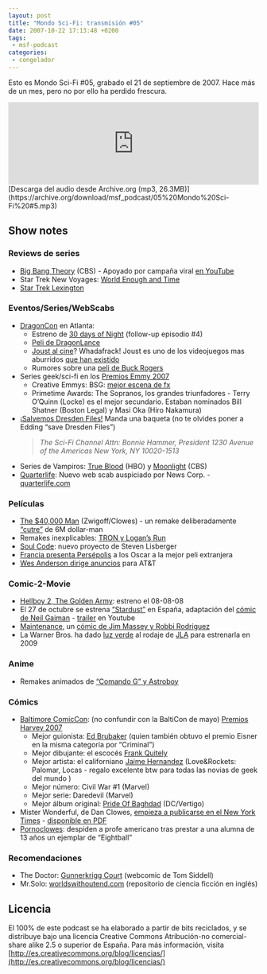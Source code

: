 ```yaml
---
layout: post
title: "Mondo Sci-Fi: transmisión #05"
date: 2007-10-22 17:13:48 +0200
tags:
 - msf-podcast
categories:
 - congelador
---
```


Esto es Mondo Sci-Fi #05, grabado el 21 de septiembre de 2007. Hace más de un mes, pero no por ello ha perdido frescura.

<iframe width="100%" height="166" scrolling="no" frameborder="no" src="https://w.soundcloud.com/player/?url=https%3A//api.soundcloud.com/tracks/303051577&amp;color=ff5500&amp;auto_play=false&amp;hide_related=false&amp;show_comments=true&amp;show_user=true&amp;show_reposts=false"></iframe>
[Descarga del audio desde Archive.org (mp3, 26.3MB)](https://archive.org/download/msf_podcast/05%20Mondo%20Sci-Fi%20#5.mp3)

## Show notes

### Reviews de series
- [Big Bang Theory](https://en.wikipedia.org/wiki/The_Big_Bang_Theory) (CBS) - Apoyado por campaña viral [en YouTube](https://www.youtube.com/watch?v=NLel3J7YY0c)
- Star Trek New Voyages: [World Enough and Time](http://web.archive.org/web/20071108205503/http://www.startreknewvoyages.com/episodes.html)
- [Star Trek Lexington](http://web.archive.org/web/20071108002815/http://www.starshiplexington.com/index.html)

### Eventos/Series/WebScabs
- [DragonCon](http://web.archive.org/web/20071109091511/http://www.dragoncon.org/) en Atlanta:
    - Estreno de [30 days of Night](http://www.imdb.com/title/tt0389722/) (follow-up episodio #4)
    - [Peli de DragonLance](http://www.imdb.com/title/tt0825245/)
    - [Joust al cine](https://www.engadget.com/2007/08/28/someones-actually-making-a-joust-movie/)? Whadafrack! Joust es uno de los videojuegos mas aburridos [que han existido](https://en.wikipedia.org/wiki/Joust_(video_game))
    - Rumores sobre una [peli de Buck Rogers](http://www.sliceofscifi.com/2007/09/13/buck-rogers-in-the-21st-century/)
- Series geek/sci-fi en los [Premios Emmy 2007](http://www.emmys.com/content/primetime-emmy-awards-2007)
    - Creative Emmys: BSG: [mejor escena de fx](http://web.archive.org/web/20071111041508/http://www.syfyportal.com/news424134.html)
    - Primetime Awards: The Sopranos, los grandes triunfadores - Terry O’Quinn (Locke) es el mejor secundario. Estaban nominados Bill Shatner (Boston Legal) y Masi Oka (Hiro Nakamura)
- [¡Salvemos Dresden Files!](http://www.sliceofscifi.com/2007/09/14/bring-back-the-dresden-files-drum-stick-campaign/) Manda una baqueta (no te olvides poner a Edding “save Dresden Files”)
    > *The Sci-Fi Channel*
    > *Attn: Bonnie Hammer, President*
    > *1230 Avenue of the Americas*
    > *New York, NY 10020-1513*
- Series de Vampiros: [True Blood](http://web.archive.org/web/20070920200045/http://www.hollywoodreporter.com/hr/content_display/television/news/e3i0181f5a5ab18b1585b313d1d7524c51a) (HBO) y [Moonlight](http://www.poptower.com/moonlight-tv-show.htm) (CBS)
- [Quarterlife](http://tecnologia.elpais.com/tecnologia/2007/09/13/actualidad/1189672081_850215.html): Nuevo web scab auspiciado por News Corp. - [quarterlife.com](https://en.wikipedia.org/wiki/Quarterlife)

### Películas
- [The $40,000 Man](http://web.archive.org/web/20071109135647/http://www.culpableyperdedor.com/?p=1202) (Zwigoff/Clowes) - un remake deliberadamente [“cutre”](http://boingboing.net/2007/09/17/zwigoff-and-clowes-w.html) de 6M dollar-man
- Remakes inexplicables: [TRON y Logan’s Run](http://web.archive.org/web/20071111041536/http://www.syfyportal.com/news424152.html)
- [Soul Code](http://www.ign.com/boards/threads/it-is-finally-official-lisberger-and-chobots-soul-code-in-the-works.149908158/): nuevo proyecto de Steven Lisberger
- [Francia presenta Persépolis](http://concdearte.blogspot.com.es/2007/09/francia-ir-los-oscar-con-perspolis.html) a los Oscar a la mejor peli extranjera
- [Wes Anderson dirige anuncios](http://gizmodo.com/300928/wes-anderson-directs-a-bunch-of-att-commercials) para AT&T

### Comic-2-Movie
- [Hellboy 2, The Golden Army](http://archivo.eluniversal.com.mx/notas/431502.html): estreno el 08-08-08
- El 27 de octubre se estrena [“Stardust”](http://archivo.eluniversal.com.mx/notas/431502.html) en España, adaptación del [cómic de Neil Gaiman](http://www.bibliopolis.org/resenas/rese0185.htm) - [trailer](https://www.youtube.com/watch?v=DbfLk8tfkQQ) en Youtube
- [Maintenance](http://web.archive.org/web/20071011165907/http://www.cinecon.com/news/856/mcg-overseeing-maintenance-comic-book/), un [cómic de Jim Massey y Robbi Rodriguez](http://web.archive.org/web/20080115034422/http://www.comicbookresources.com/news/newsitem.cgi?id=9288)
- La Warner Bros. ha dado [luz verde](http://www.sliceofscifi.com/2007/09/21/justice-league-of-america-moves-forward/) al rodaje de [JLA](https://www.comicbookmovie.com/justice_league/justice-league-goes-big-budget-and-down-under-a3929) para estrenarla en 2009

### Anime
 - Remakes animados de [“Comando G” y Astroboy](http://lanuez.blogspot.com.es/2007/09/primer-poster-de-astroboy-y-comando-g.html)

### Cómics
- [Baltimore ComicCon](http://web.archive.org/web/20071022041530/http://www.comicon.com/baltimore/): (no confundir con la BaltiCon de mayo) [Premios Harvey 2007](http://web.archive.org/web/20071106151522/http://www.harveyawards.org/)
    - Mejor guionista: [Ed Brubaker](https://en.wikipedia.org/wiki/Ed_Brubaker) (quien también obtuvo el premio Eisner en la misma categoría por “Criminal”)
    - Mejor dibujante: el escocés [Frank Quitely](https://en.wikipedia.org/wiki/Frank_Quitely)
    - Mejor artista: el californiano [Jaime Hernandez](https://en.wikipedia.org/wiki/Jaime_Hernandez) (Love&Rockets: Palomar, Locas - regalo excelente btw para todas las novias de geek del mundo )
    - Mejor número: Civil War #1 (Marvel)
    - Mejor serie: Daredevil (Marvel)
    - Mejor álbum original: [Pride Of Baghdad](https://en.wikipedia.org/wiki/Pride_of_Baghdad) (DC/Vertigo)
- Mister Wonderful, de Dan Clowes, [empieza a publicarse en el New York Times](http://concdearte.blogspot.com.es/2007/09/mister-wonderful.html) - [disponible en PDF](http://www.nytimes.com/2008/02/16/magazine/funnypagesClowes.html)
- [Pornoclowes](http://www.entrecomics.com/?p=9536): despiden a profe americano tras prestar a una alumna de 13 años un ejemplar de “Eightball”

### Recomendaciones
- The Doctor: [Gunnerkrigg Court](http://www.gunnerkrigg.com/) (webcomic de Tom Siddell)
- Mr.Solo: [worldswithoutend.com](https://worldswithoutend.com/) (repositorio de ciencia ficción en inglés)

## Licencia
El 100% de este podcast se ha elaborado a partir de bits reciclados, y se distribuye bajo una licencia Creative Commons Atribución-no comercial-share alike 2.5 o superior de España. Para más información, visita [http://es.creativecommons.org/blog/licencias/](http://es.creativecommons.org/blog/licencias/)

